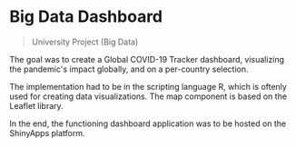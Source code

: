 #  Big Data Dashboard

> University Project (Big Data)

The goal was to create a Global COVID-19 Tracker dashboard, visualizing the pandemic's impact globally, and on a per-country selection.

The implementation had to be in the scripting language R, which is oftenly used for creating data visualizations. The map component is based on the Leaflet library.

In the end, the functioning dashboard application was to be hosted on the ShinyApps platform.
